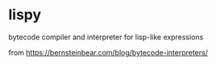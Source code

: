 # lispy

bytecode compiler and interpreter for lisp-like expressions

from https://bernsteinbear.com/blog/bytecode-interpreters/

